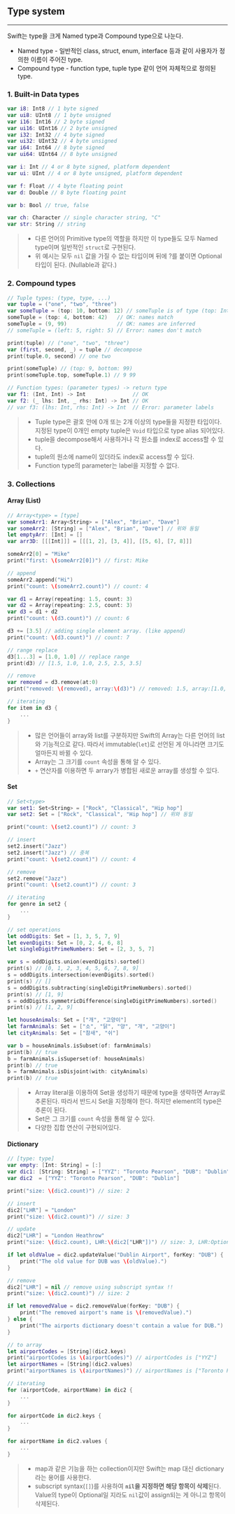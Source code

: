 ## Type system

---

Swift는 type을 크게 Named type과 Compound type으로 나눈다.

* Named type - 일반적인 class, struct, enum, interface 등과 같이 사용자가 정의한 이름이 주어진 type.
* Compound type - function type, tuple type 같이 언어 자체적으로 정의된 type.

### 1. Built-in Data types

```swift
var i8: Int8 // 1 byte signed
var ui8: UInt8 // 1 byte unsigned
var i16: Int16 // 2 byte signed
var ui16: UInt16 // 2 byte unsigned
var i32: Int32 // 4 byte signed
var ui32: UInt32 // 4 byte unsigned
var i64: Int64 // 8 byte signed
var ui64: UInt64 // 8 byte unsigned

var i: Int // 4 or 8 byte signed, platform dependent
var ui: UInt // 4 or 8 byte unsigned, platform dependent

var f: Float // 4 byte floating point
var d: Double // 8 byte floating point

var b: Bool // true, false

var ch: Character // single character string, "C"
var str: String // string
```

> * 다른 언어의 Primitive type의 역할을 하지만 이 type들도 모두 Named type이며 일반적인 `struct`로 구현된다.
> * 위 예시는 모두 `nil` 값을 가질 수 없는 타입이며 뒤에 ?를 붙이면 Optional 타입이 된다. (Nullable과 같다.)

### 2. Compound types

```swift
// Tuple types: (type, type, ...)
var tuple = ("one", "two", "three")
var someTuple = (top: 10, bottom: 12) // someTuple is of type (top: Int, bottom: Int)
someTuple = (top: 4, bottom: 42)   // OK: names match
someTuple = (9, 99)                // OK: names are inferred
// someTuple = (left: 5, right: 5) // Error: names don't match

print(tuple) // ("one", "two", "three")
var (first, second, _) = tuple // decompose
print(tuple.0, second) // one two

print(someTuple) // (top: 9, bottom: 99)
print(someTuple.top, someTuple.1) // 9 99

// Function types: (parameter types) -> return type
var f1: (Int, Int) -> Int               // OK
var f2: (_ lhs: Int, _ rhs: Int) -> Int // OK
// var f3: (lhs: Int, rhs: Int) -> Int  // Error: parameter labels
```

> * Tuple type은 괄호 안에 0개 또는 2개 이상의 type들을 지정한 타입이다. 지정된 type이 0개인 empty tuple은 `Void` 타입으로 type alias 되어있다.
> * tuple을 decompose해서 사용하거나 각 원소를 index로 access할 수 있다.
> * tuple의 원소에 name이 있더라도 index로 access할 수 있다.
> * Function type의 parameter는 label을 지정할 수 없다.

### 3. Collections

#### Array (List)

```swift
// Array<type> = [type]
var someArr1: Array<String> = ["Alex", "Brian", "Dave"]
var someArr2: [String] = ["Alex", "Brian", "Dave"] // 위와 동일
let emptyArr: [Int] = []
var arr3D: [[[Int]]] = [[[1, 2], [3, 4]], [[5, 6], [7, 8]]]

someArr2[0] = "Mike"
print("first: \(someArr2[0])") // first: Mike

// append
someArr2.append("Hi")
print("count: \(someArr2.count)") // count: 4

var d1 = Array(repeating: 1.5, count: 3)
var d2 = Array(repeating: 2.5, count: 3)
var d3 = d1 + d2
print("count: \(d3.count)") // count: 6

d3 += [3.5] // adding single element array. (like append)
print("count: \(d3.count)") // count: 7

// range replace
d3[1...3] = [1.0, 1.0] // replace range
print(d3) // [1.5, 1.0, 1.0, 2.5, 2.5, 3.5]

// remove
var removed = d3.remove(at:0)
print("removed: \(removed), array:\(d3)") // removed: 1.5, array:[1.0, 1.0, 2.5, 2.5, 3.5]

// iterating
for item in d3 {
    ...
}
```

> * 많은 언어들이 array와 list를 구분하지만 Swift의 Array는 다른 언어의 list와 기능적으로 같다. 따라서 immutable(`let`)로 선언된 게 아니라면 크기도 얼마든지 바뀔 수 있다.
> * Array는 그 크기를 `count` 속성을 통해 알 수 있다.
> * `+` 연산자를 이용하면 두 arrary가 병합된 새로운 array를 생성할 수 있다.

#### Set

```swift
// Set<type>
var set1: Set<String> = ["Rock", "Classical", "Hip hop"]
var set2: Set = ["Rock", "Classical", "Hip hop"] // 위와 동일

print("count: \(set2.count)") // count: 3

// insert
set2.insert("Jazz")
set2.insert("Jazz") // 중복
print("count: \(set2.count)") // count: 4

// remove
set2.remove("Jazz") 
print("count: \(set2.count)") // count: 3

// iterating
for genre in set2 {
    ...
}

// set operations
let oddDigits: Set = [1, 3, 5, 7, 9]
let evenDigits: Set = [0, 2, 4, 6, 8]
let singleDigitPrimeNumbers: Set = [2, 3, 5, 7]

var s = oddDigits.union(evenDigits).sorted()
print(s) // [0, 1, 2, 3, 4, 5, 6, 7, 8, 9]
s = oddDigits.intersection(evenDigits).sorted()
print(s) // []
s = oddDigits.subtracting(singleDigitPrimeNumbers).sorted()
print(s) // [1, 9]
s = oddDigits.symmetricDifference(singleDigitPrimeNumbers).sorted()
print(s) // [1, 2, 9]

let houseAnimals: Set = ["개", "고양이"]
let farmAnimals: Set = ["소", "닭", "양", "개", "고양이"]
let cityAnimals: Set = ["참새", "쉬"]

var b = houseAnimals.isSubset(of: farmAnimals)
print(b) // true
b = farmAnimals.isSuperset(of: houseAnimals)
print(b) // true
b = farmAnimals.isDisjoint(with: cityAnimals)
print(b) // true
```

> * Array literal을 이용하여 Set을 생성하기 때문에 type을 생략하면 Array로 추론된다. 따라서 반드시 Set을 지정해야 한다. 하지만 element의 type은 추론이 된다.
> * Set은 그 크기를 `count` 속성을 통해 알 수 있다.
> * 다양한 집합 연산이 구현되어있다.

#### Dictionary

```swift
// [type: type]
var empty: [Int: String] = [:]
var dic1: [String: String] = ["YYZ": "Toronto Pearson", "DUB": "Dublin"]
var dic2  = ["YYZ": "Toronto Pearson", "DUB": "Dublin"]

print("size: \(dic2.count)") // size: 2

// insert
dic2["LHR"] = "London"
print("size: \(dic2.count)") // size: 3

// update
dic2["LHR"] = "London Heathrow"
print("size: \(dic2.count), LHR:\(dic2["LHR"])") // size: 3, LHR:Optional("London Heathrow")

if let oldValue = dic2.updateValue("Dublin Airport", forKey: "DUB") {
    print("The old value for DUB was \(oldValue).")
}

// remove
dic2["LHR"] = nil // remove using subscript syntax !!
print("size: \(dic2.count)") // size: 2

if let removedValue = dic2.removeValue(forKey: "DUB") {
    print("The removed airport's name is \(removedValue).")
} else {
    print("The airports dictionary doesn't contain a value for DUB.")
}

// to array
let airportCodes = [String](dic2.keys)
print("airportCodes is \(airportCodes)") // airportCodes is ["YYZ"]
let airportNames = [String](dic2.values)
print("airportNames is \(airportNames)") // airportNames is ["Toronto Pearson"]

// iterating
for (airportCode, airportName) in dic2 {
    ...
}

for airportCode in dic2.keys {
    ...
}

for airportName in dic2.values {
    ...
}
```

> * map과 같은 기능을 하는 collection이지만 Swift는 map 대신 dictionary라는 용어를 사용한다.
> * subscript syntax(`[]`)를 사용하여 **`nil`을 지정하면 해당 항목이 삭제**된다. Value의 type이 Optional일 지라도 `nil`값이 assign되는 게 아니고 항목이 삭제된다.

